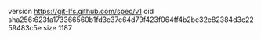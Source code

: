 version https://git-lfs.github.com/spec/v1
oid sha256:623fa173366560b1fd3c37e64d79f423f064ff4b2be32e82384d3c2259483c5e
size 1187
